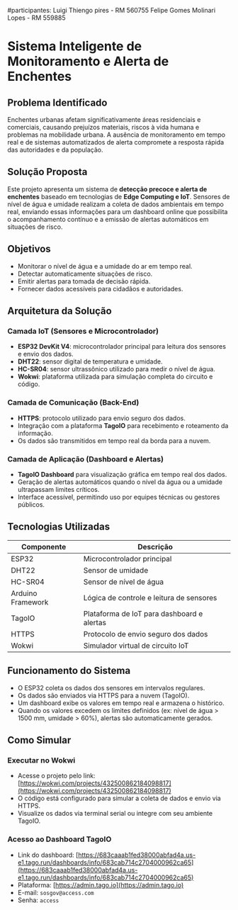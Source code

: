 #participantes: 
Luigi Thiengo pires - RM 560755
Felipe Gomes Molinari Lopes - RM 559885

# Sistema Inteligente de Monitoramento e Alerta de Enchentes

## Problema Identificado

Enchentes urbanas afetam significativamente áreas residenciais e comerciais, causando prejuízos materiais, riscos à vida humana e problemas na mobilidade urbana. A ausência de monitoramento em tempo real e de sistemas automatizados de alerta compromete a resposta rápida das autoridades e da população.

## Solução Proposta

Este projeto apresenta um sistema de **detecção precoce e alerta de enchentes** baseado em tecnologias de **Edge Computing e IoT**. Sensores de nível de água e umidade realizam a coleta de dados ambientais em tempo real, enviando essas informações para um dashboard online que possibilita o acompanhamento contínuo e a emissão de alertas automáticos em situações de risco.

## Objetivos

- Monitorar o nível de água e a umidade do ar em tempo real.
- Detectar automaticamente situações de risco.
- Emitir alertas para tomada de decisão rápida.
- Fornecer dados acessíveis para cidadãos e autoridades.

## Arquitetura da Solução

### Camada IoT (Sensores e Microcontrolador)

- **ESP32 DevKit V4**: microcontrolador principal para leitura dos sensores e envio dos dados.
- **DHT22**: sensor digital de temperatura e umidade.
- **HC-SR04**: sensor ultrassônico utilizado para medir o nível de água.
- **Wokwi**: plataforma utilizada para simulação completa do circuito e código.

### Camada de Comunicação (Back-End)

- **HTTPS**: protocolo utilizado para envio seguro dos dados.
- Integração com a plataforma **TagoIO** para recebimento e roteamento da informação.
- Os dados são transmitidos em tempo real da borda para a nuvem.

### Camada de Aplicação (Dashboard e Alertas)

- **TagoIO Dashboard** para visualização gráfica em tempo real dos dados.
- Geração de alertas automáticos quando o nível da água ou a umidade ultrapassam limites críticos.
- Interface acessível, permitindo uso por equipes técnicas ou gestores públicos.

## Tecnologias Utilizadas

| Componente         | Descrição                                      |
|--------------------|-----------------------------------------------|
| ESP32              | Microcontrolador principal                    |
| DHT22              | Sensor de umidade                             |
| HC-SR04            | Sensor de nível de água                       |
| Arduino Framework  | Lógica de controle e leitura de sensores      |
| TagoIO             | Plataforma de IoT para dashboard e alertas    |
| HTTPS              | Protocolo de envio seguro dos dados           |
| Wokwi              | Simulador virtual de circuito IoT             |

## Funcionamento do Sistema

- O ESP32 coleta os dados dos sensores em intervalos regulares.
- Os dados são enviados via HTTPS para a nuvem (TagoIO).
- Um dashboard exibe os valores em tempo real e armazena o histórico.
- Quando os valores excedem os limites definidos (ex: nível de água > 1500 mm, umidade > 60%), alertas são automaticamente gerados.

## Como Simular

### Executar no Wokwi

- Acesse o projeto pelo link: [https://wokwi.com/projects/432500862184098817](https://wokwi.com/projects/432500862184098817)
- O código está configurado para simular a coleta de dados e envio via HTTPS.
- Visualize os dados via terminal serial ou integre com seu ambiente TagoIO.

### Acesso ao Dashboard TagoIO

- Link do dashboard: [https://683caaab1fed38000abfad4a.us-e1.tago.run/dashboards/info/683cab714c2704000962ca65](https://683caaab1fed38000abfad4a.us-e1.tago.run/dashboards/info/683cab714c2704000962ca65)
- Plataforma: [https://admin.tago.io](https://admin.tago.io)  
- E-mail: `sosgov@access.com`  
- Senha: `access`  
